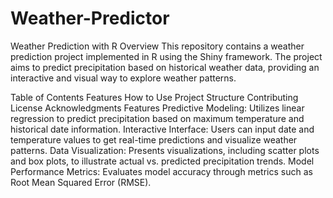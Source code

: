# Weather-Predictor
Weather Prediction with R
Overview
This repository contains a weather prediction project implemented in R using the Shiny framework. The project aims to predict precipitation based on historical weather data, providing an interactive and visual way to explore weather patterns.

Table of Contents
Features
How to Use
Project Structure
Contributing
License
Acknowledgments
Features
Predictive Modeling: Utilizes linear regression to predict precipitation based on maximum temperature and historical date information.
Interactive Interface: Users can input date and temperature values to get real-time predictions and visualize weather patterns.
Data Visualization: Presents visualizations, including scatter plots and box plots, to illustrate actual vs. predicted precipitation trends.
Model Performance Metrics: Evaluates model accuracy through metrics such as Root Mean Squared Error (RMSE).
